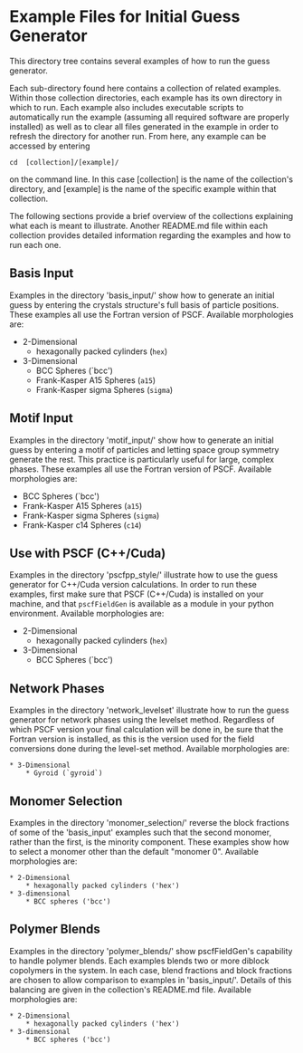 # Example Files for Initial Guess Generator

This directory tree contains several examples of how to run the guess generator.

Each sub-directory found here contains a collection of related examples.
Within those collection directories,
each example has its own directory in which to run.
Each example also includes executable scripts to automatically run the example
(assuming all required software are properly installed) as well as to clear all
files generated in the example in order to refresh the directory for another run.
From here, any example can be accessed by entering

```
cd  [collection]/[example]/
```

on the command line. In this case [collection] is the name of the collection's 
directory, and [example] is the name of the specific example within that collection.

The following sections provide a brief overview of the collections explaining 
what each is meant to illustrate. Another README.md file
within each collection provides detailed information regarding the examples and
how to run each one.

## Basis Input

Examples in the directory 'basis_input/' show how to generate an initial guess
by entering the crystals structure's full basis of particle positions. 
These examples all use the Fortran version of PSCF.
Available morphologies are:

 * 2-Dimensional
    * hexagonally packed cylinders (`hex`)
 * 3-Dimensional
    * BCC Spheres (`bcc')
    * Frank-Kasper A15 Spheres (`a15`)
    * Frank-Kasper sigma Spheres (`sigma`)

## Motif Input

Examples in the directory 'motif_input/' show how to generate an initial guess
by entering a motif of particles and letting space group symmetry generate
the rest. This practice is particularly useful for large, complex phases.
These examples all use the Fortran version of PSCF.
Available morphologies are:

 * BCC Spheres (`bcc')
 * Frank-Kasper A15 Spheres (`a15`)
 * Frank-Kasper sigma Spheres (`sigma`)
 * Frank-Kasper c14 Spheres (`c14`)

## Use with PSCF (C++/Cuda)

Examples in the directory 'pscfpp_style/' illustrate how to use the guess generator
for C++/Cuda version calculations.
In order to run these examples, first make sure that PSCF (C++/Cuda) is installed on your
machine, and that `pscfFieldGen` is available as a module in your python environment.
Available morphologies are:

 * 2-Dimensional
    * hexagonally packed cylinders (`hex`)
 * 3-Dimensional
    * BCC Spheres (`bcc')

## Network Phases

Examples in the directory 'network_levelset' illustrate how to run the guess generator
for network phases using the levelset method.
Regardless of which PSCF version your final calculation will be done in,
be sure that the Fortran version is installed, as this is the version used
for the field conversions done during the level-set method.
Available morphologies are:
    
    * 3-Dimensional
        * Gyroid (`gyroid`)

## Monomer Selection

Examples in the directory 'monomer_selection/' reverse the block fractions of some of the
'basis_input' examples such that the second monomer, rather than the first, is the 
minority component. These examples show how to select a monomer other than the default
"monomer 0".
Available morphologies are:

    * 2-Dimensional
        * hexagonally packed cylinders ('hex')
    * 3-dimensional
        * BCC spheres ('bcc')

## Polymer Blends

Examples in the directory 'polymer_blends/' show pscfFieldGen's capability to handle
polymer blends. Each examples blends two or more diblock copolymers in the system.
In each case, blend fractions and block fractions are chosen to allow comparison
to examples in 'basis_input/'. Details of this balancing are given in the collection's 
README.md file.
Available morphologies are:

    * 2-Dimensional
        * hexagonally packed cylinders ('hex')
    * 3-dimensional
        * BCC spheres ('bcc')

